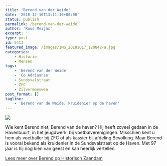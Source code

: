 ```yaml
---
title: 'Berend van der Weide'
date: '2018-12-16T13:11:16+00:00'
status: publish
permalink: /berend-van-der-weide
author: 'Ruud Meijns'
excerpt: ''
type: post
id: 5411
featured_image: /images/IMG_20181017_120842-a.jpg
categories:
    - Historie
    - Mensen
tags:
    - 'Berend van der Weide'
    - 'Co Adriaanse'
    - Sundsvalstraat
    - ZFC
    - Zilvermeeuwen
post_format: []
tagline:
    - 'Berend van de Weide, kruidenier op de haven'
---
```


![](/images/IMG_20181017_120842-a-244x300.jpg)

Wie kent Berend niet, Berend van de haven? Hij heeft zoveel gedaan in de Havenbuurt, in het jeugdwerk, bij voetbalverenigingen. Misschien kent u hem als voetballer bij ZFC of als kassier bij afdeling Bevolking. Maar Berend is vooral bekend als kruidenier in de Sundsvalstraat op de Haven. Met 97 jaar is hij nog kien van geest en kan heerlijk vertellen.

[Lees meer over Berend op Historisch Zaandam](https://www.historisch-zaandam.nl/berend-van-de-weide/)
